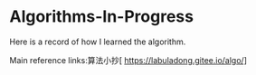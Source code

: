 # Algorithms-In-Progress

Here is a record of how I learned the algorithm.



Main reference links:算法小抄[
https://labuladong.gitee.io/algo/]
